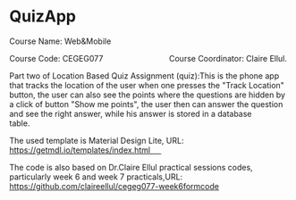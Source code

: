 # QuizApp
Course Name: Web&Mobile                                                                    


Course Code: CEGEG077                                                                                                                                                                     
Course Coordinator: Claire Ellul.     

Part two of Location Based Quiz Assignment (quiz):This is the phone app that tracks the location of the user when one presses the "Track Location" button, the user can also see the points where the questions are hidden by a click of button "Show me points", the user then can answer the question and see the right answer, while his answer is stored in a database table.                                                                                                                                     

The used template is Material Design Lite, URL: https://getmdl.io/templates/index.html         


The code is also based on Dr.Claire Ellul practical sessions codes, particularly week 6 and week 7 practicals,URL: https://github.com/claireellul/cegeg077-week6formcode
